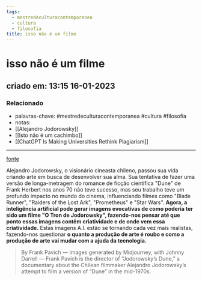 ```yaml
---
tags:
  - mestredeculturacontemporanea
  - cultura
  - filosofia
title: isso não é um filme
---
```


# isso não é um filme

## criado em: 13:15 16-01-2023

### Relacionado

- palavras-chave: #mestredeculturacontemporanea #cultura #filosofia 
- notas: 
- [[Alejandro Jodorowsky]]
- [[Isto não é um cachimbo]]
- [[ChatGPT Is Making Universities Rethink Plagiarism]]
---

[fonte](https://www.nytimes.com/interactive/2023/01/13/opinion/jodorowsky-dune-ai-tron.html)

Alejandro Jodorowsky, o visionário cineasta chileno, passou sua vida criando arte em busca de desenvolver sua alma. Sua tentativa de fazer uma versão de longa-metragem do romance de ficção científica "Dune" de Frank Herbert nos anos 70 não teve sucesso, mas seu trabalho teve um profundo impacto no mundo do cinema, influenciando filmes como "Blade Runner", "Raiders of the Lost Ark", "Prometheus" e "Star Wars". **Agora, a inteligência artificial pode gerar imagens evocativas de como poderia ter sido um filme "O Tron de Jodorowsky", fazendo-nos pensar até que ponto essas imagens contêm criatividade e de onde vem essa criatividade.** Estas imagens A.I. estão se tornando cada vez mais realistas, fazendo-nos questionar **o quanto a produção de arte é roubo e como a produção de arte vai mudar com a ajuda da tecnologia.**

>By Frank Pavich — Images generated by Midjourney, with Johnny Darrell — 	Frank Pavich is the director of “Jodorowsky’s Dune,” a documentary about the Chilean filmmaker Alejandro Jodorowsky’s attempt to film a version of “Dune” in the mid-1970s.